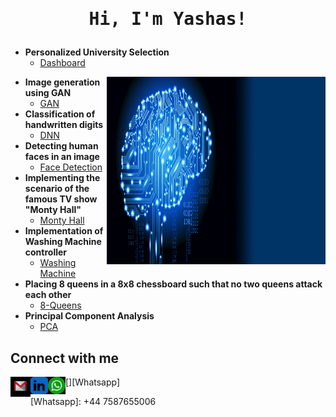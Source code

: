 <h1 align="center"><pre>Hi, I'm Yashas!</h1>

- <b>Personalized University Selection</b>
  - [Dashboard](https://github.com/yashaharshika/Data-Visualization/tree/main)

<img src="https://github.com/yashasp03/yashasp03/blob/main/AI_gif.gif" align = "right" width="350" height="300" />

- <b>Image generation using GAN</b>
  - [GAN](https://github.com/DevaharshaM/AI_Projects/tree/GAN)
- <b>Classification of handwritten digits</b>
  - [DNN](https://github.com/DevaharshaM/AI_Projects/tree/DNN)
- <b>Detecting human faces in an image</b>
  - [Face Detection](https://github.com/DevaharshaM/AI_Projects/tree/Face_Detection)
- <b>Implementing the scenario of the famous TV show "Monty Hall"</b>
  - [Monty Hall](https://github.com/DevaharshaM/AI_Projects/tree/Monty_Hall)
- <b>Implementation of Washing Machine controller</b>
  - [Washing Machine](https://github.com/DevaharshaM/AI_Projects/tree/Washing_Machine)
- <b>Placing 8 queens in a 8x8 chessboard such that no two queens attack each other</b>
  - [8-Queens](https://github.com/DevaharshaM/AI_Projects/tree/8_Queens)
- <b>Principal Component Analysis</b>
  - [PCA](https://github.com/DevaharshaM/AI_Projects/blob/PCA/pca.py) 

<h2> Connect with me</h2>

[<img align="left" alt="Yashas | Gmail" width="32px" src="https://github.com/yashasp03/yashasp03/blob/main/Mail.jpg" />][gmail]
[<img align="left" alt="Yashas | LinkedIn" width="28px" src="https://github.com/yashasp03/yashasp03/blob/main/LinkedIN.jpg" />][linkedin]
[<img align="left" alt="Yashas | Whatsapp" width="28px" src="https://github.com/yashasp03/yashasp03/blob/main/WhatsApp.jpg" />][Whatsapp]

[linkedin]: https://www.linkedin.com/in/yashasp03/
[gmail]: yashasparameshwara@gmail.com
[Whatsapp]: +44 7587655006 
